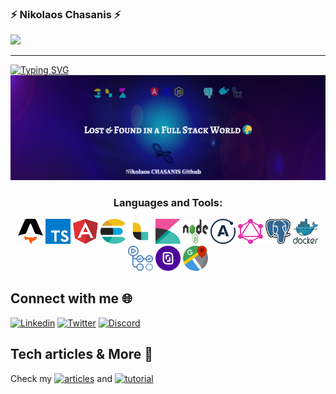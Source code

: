 ### ⚡ Nikolaos Chasanis ⚡

![](https://komarev.com/ghpvc/?username=nickchasanis&color=blue)

<hr>

<a href="https://git.io/typing-svg"><img src="https://readme-typing-svg.demolab.com?font=Libre+Baskerville&duration=4300&pause=1000&color=F7F7F7&width=435&lines=If+you+don't+define+the+problem+properly;you+cant+solve+the+problem." alt="Typing SVG" /></a>
<a href="https://nikolaoschasanis.com"> <img alt="LandF" src="assets/photos/LandF.png" width="1500"/></a>


<h3 align="center">Languages and Tools:</h3>
<p align="center">
<a target="_blank"> <img src="assets/icons/astro-icon-nikolaoschasanis.com.svg" alt="Astro" width="40" height="40"/> </a>
<a target="_blank"> <img src="assets/icons/typescript-icon-nikolaoschasanis.com.svg" alt="Typescript" width="40" height="40"/> </a>
<a target="_blank"> <img src="assets/icons/angular-icon-nikolaoschasanis.com.svg" alt="Angular" width="40" height="40"/> </a>
<a target="_blank"> <img src="assets/icons/elasticsearch-icon-nikolaoschasanis.com.svg" alt="Elasticsearch" width="40" height="40"/> </a>
<a target="_blank"> <img src="assets/icons/logstash-icon-nikolaoschasanis.com.svg" alt="Logstash" width="40" height="40"/> </a>
<a target="_blank"> <img src="assets/icons/kibana-icon-nikolaoschasanis.com.svg" alt="Kibana" width="40" height="40"/> </a>
<a target="_blank"> <img src="assets/icons/nodejs-icon-nikolaoschasanis.com.svg" alt="nodejs" width="40" height="40"/> </a>
<a target="_blank"> <img src="assets/icons/apollo-icon-nikolaoschasanis.com.svg" alt="apollo" width="40" height="40"/> </a>
<a target="_blank"> <img src="assets/icons/graphql-icon-nikolaoschasanis.com.svg" alt="graphql" width="40" height="40"/> </a>
<a target="_blank"> <img src="assets/icons/postgresql-icon-nikolaoschasanis.com.svg" alt="Postgresql" width="40" height="40"/> </a>
<a target="_blank"> <img src="assets/icons/docker-icon-nikolaoschasanis.com.svg" alt="Docker" width="40" height="40"/> </a>
<a target="_blank"> <img src="assets/icons/github-actions-icon-nikolaoschasanis.com.svg" alt="Github Actions" width="40" height="40"></a>
<a target="_blank"> <img src="assets/icons/scaleway-icon-nikolaoschasanis.com.svg" alt="Scaleway" width="40" height="40"></a>
<a target="_blank"> <img src="assets/icons/google-maps-icon-nikolaoschasanis.com.svg" alt="Scaleway" width="40" height="40"></a>

</p>



## Connect with me 🌐
  <p align="left">
<a href="https://www.linkedin.com/in/nikolaoschasanis/"><img alt="Linkedin" src="https://img.shields.io/badge/-Nikolaos Chasanis-blue?style=flat-square&logo=Linkedin&logoColor=white src="link=https://www.linkedin.com/in/nikolaoschasanis></a>
  <a href="https://twitter.com/ChasanisNickos"><img alt="Twitter" src="https://img.shields.io/twitter/follow/ChasanisNickos.svg?style=social"></a>
   <a href="https://discord.com/invite/3eJPwbrwqB"><img alt="Discord" src="https://img.shields.io/discord/1014893038008549386?logo=Discord"></a> 

## Tech articles & More 📰
<p align=left>
Check my <a href="https://nikolaoschasanis.com/series/architecture"><img alt="articles" src="https://badgen.net/badge/icon/Articles?icon=chrome&label"></a> and <a href="https://nikolaoschasanis.com/series/tutorials"><img alt="tutorial" src="https://badgen.net/badge/icon/Tutorials?icon=chrome&label"></a>
</p>

